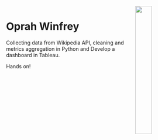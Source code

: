 <img width=30% align='right' src='https://media.revistavanityfair.es/photos/60e82d8ff65f37760f5be2c5/master/w_1600%2Cc_limit/240778.jpg'/>
<h1>Oprah Winfrey</h1>
<p>Collecting data from Wikipedia API, cleaning and metrics aggregation in Python and Develop a dashboard in Tableau.</p>
<p>Hands on!</p>

